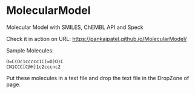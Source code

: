 # MolecularModel
Molecular Model with SMILES, ChEMBL API and Speck

Check it in action on URL: https://pankajpatel.github.io/MolecularModel/

Sample Molecules:
```
O=C(Oc1ccccc1C(=O)O)C
CN1CCC[C@H]1c2cccnc2
```

Put these molecules in a text file and drop the text file in the DropZone of page.

